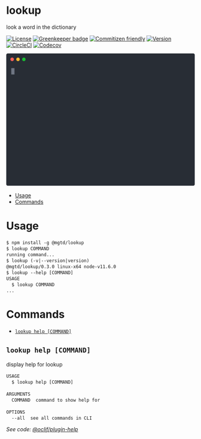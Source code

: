 lookup
======

look a word in the dictionary

[![License](https://img.shields.io/npm/l/@mgtd/lookup.svg)](https://github.com/Enter-tainer/lookup/blob/master/package.json) [![Greenkeeper badge](https://badges.greenkeeper.io/Enter-tainer/lookup.svg)](https://greenkeeper.io/)
[![Commitizen friendly](https://img.shields.io/badge/commitizen-friendly-brightgreen.svg)](http://commitizen.github.io/cz-cli/)
[![Version](https://img.shields.io/npm/v/@mgtd/lookup.svg)](https://www.npmjs.com/package/@mgtd/lookup)
[![CircleCI](https://circleci.com/gh/Enter-tainer/lookup/tree/master.svg?style=shield)](https://circleci.com/gh/Enter-tainer/lookup/tree/master)
[![Codecov](https://codecov.io/gh/Enter-tainer/lookup/branch/master/graph/badge.svg)](https://codecov.io/gh/Enter-tainer/lookup)

![demo](examples/demo.svg)
<!-- toc -->
* [Usage](#usage)
* [Commands](#commands)
<!-- tocstop -->
# Usage
<!-- usage -->
```sh-session
$ npm install -g @mgtd/lookup
$ lookup COMMAND
running command...
$ lookup (-v|--version|version)
@mgtd/lookup/0.3.0 linux-x64 node-v11.6.0
$ lookup --help [COMMAND]
USAGE
  $ lookup COMMAND
...
```
<!-- usagestop -->
# Commands
<!-- commands -->
* [`lookup help [COMMAND]`](#lookup-help-command)

## `lookup help [COMMAND]`

display help for lookup

```
USAGE
  $ lookup help [COMMAND]

ARGUMENTS
  COMMAND  command to show help for

OPTIONS
  --all  see all commands in CLI
```

_See code: [@oclif/plugin-help](https://github.com/oclif/plugin-help/blob/v2.1.6/src/commands/help.ts)_
<!-- commandsstop -->
